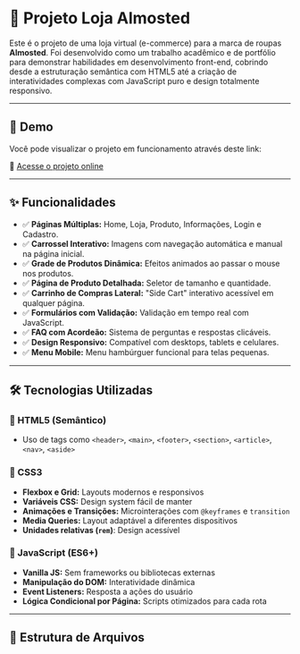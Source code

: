 # 👕 Projeto Loja Almosted

Este é o projeto de uma loja virtual (e-commerce) para a marca de roupas **Almosted**. Foi desenvolvido como um trabalho acadêmico e de portfólio para demonstrar habilidades em desenvolvimento front-end, cobrindo desde a estruturação semântica com HTML5 até a criação de interatividades complexas com JavaScript puro e design totalmente responsivo.

---

## 🚀 Demo

Você pode visualizar o projeto em funcionamento através deste link:

🔗 [Acesse o projeto online](https://thiagoceron.github.io/Almosted-FrontEnd/index.html)  

---

## ✨ Funcionalidades

- ✅ **Páginas Múltiplas:** Home, Loja, Produto, Informações, Login e Cadastro.
- ✅ **Carrossel Interativo:** Imagens com navegação automática e manual na página inicial.
- ✅ **Grade de Produtos Dinâmica:** Efeitos animados ao passar o mouse nos produtos.
- ✅ **Página de Produto Detalhada:** Seletor de tamanho e quantidade.
- ✅ **Carrinho de Compras Lateral:** "Side Cart" interativo acessível em qualquer página.
- ✅ **Formulários com Validação:** Validação em tempo real com JavaScript.
- ✅ **FAQ com Acordeão:** Sistema de perguntas e respostas clicáveis.
- ✅ **Design Responsivo:** Compatível com desktops, tablets e celulares.
- ✅ **Menu Mobile:** Menu hambúrguer funcional para telas pequenas.

---

## 🛠️ Tecnologias Utilizadas

### 🔹 HTML5 (Semântico)
- Uso de tags como `<header>`, `<main>`, `<footer>`, `<section>`, `<article>`, `<nav>`, `<aside>`

### 🔹 CSS3
- **Flexbox e Grid:** Layouts modernos e responsivos
- **Variáveis CSS:** Design system fácil de manter
- **Animações e Transições:** Microinterações com `@keyframes` e `transition`
- **Media Queries:** Layout adaptável a diferentes dispositivos
- **Unidades relativas (`rem`)**: Design acessível

### 🔹 JavaScript (ES6+)
- **Vanilla JS:** Sem frameworks ou bibliotecas externas
- **Manipulação do DOM:** Interatividade dinâmica
- **Event Listeners:** Resposta a ações do usuário
- **Lógica Condicional por Página:** Scripts otimizados para cada rota

---

## 📂 Estrutura de Arquivos

